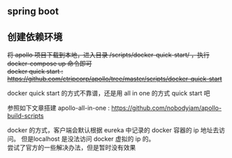 ## spring boot



## 创建依赖环境

~~将 apollo 项目下载到本地，进入目录 /scripts/docker-quick-start/ ，执行 docker-compose up 命令即可  
docker quick start : https://github.com/ctripcorp/apollo/tree/master/scripts/docker-quick-start~~

docker quick start 的方式不靠谱，还是用 all in one 的方式 quick start 吧

参照如下文章搭建 apollo-all-in-one : https://github.com/nobodyiam/apollo-build-scripts

docker 的方式，客户端会默认根据 eureka 中记录的 docker 容器的 ip 地址去访问。
但是localhost 是没法访问 docker 虚拟的 ip 的。  
尝试了官方的一些解决办法，但是暂时没有效果

